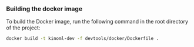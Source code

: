 ### Building the docker image
To build the Docker image, run the following command in the root directory of the project:
```bash
docker build -t kinoml-dev -f devtools/docker/Dockerfile .
```